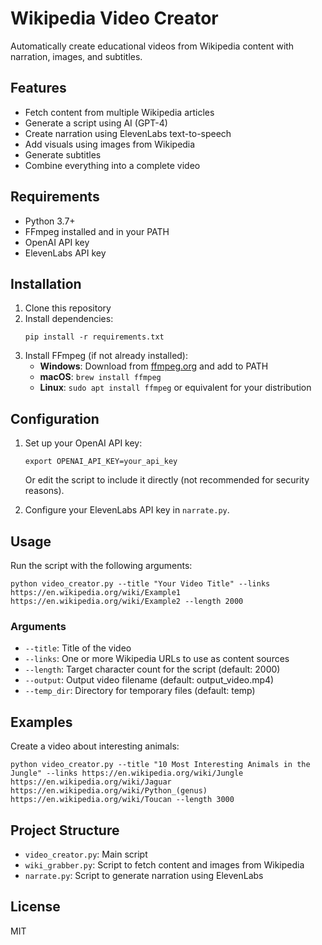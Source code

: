 # Wikipedia Video Creator

Automatically create educational videos from Wikipedia content with narration, images, and subtitles.

## Features

- Fetch content from multiple Wikipedia articles
- Generate a script using AI (GPT-4)
- Create narration using ElevenLabs text-to-speech
- Add visuals using images from Wikipedia
- Generate subtitles
- Combine everything into a complete video

## Requirements

- Python 3.7+
- FFmpeg installed and in your PATH
- OpenAI API key
- ElevenLabs API key

## Installation

1. Clone this repository
2. Install dependencies:
   ```
   pip install -r requirements.txt
   ```
3. Install FFmpeg (if not already installed):
   - **Windows**: Download from [ffmpeg.org](https://ffmpeg.org/download.html) and add to PATH
   - **macOS**: `brew install ffmpeg`
   - **Linux**: `sudo apt install ffmpeg` or equivalent for your distribution

## Configuration

1. Set up your OpenAI API key:
   ```
   export OPENAI_API_KEY=your_api_key
   ```
   Or edit the script to include it directly (not recommended for security reasons).

2. Configure your ElevenLabs API key in `narrate.py`.

## Usage

Run the script with the following arguments:

```
python video_creator.py --title "Your Video Title" --links https://en.wikipedia.org/wiki/Example1 https://en.wikipedia.org/wiki/Example2 --length 2000
```

### Arguments

- `--title`: Title of the video
- `--links`: One or more Wikipedia URLs to use as content sources
- `--length`: Target character count for the script (default: 2000)
- `--output`: Output video filename (default: output_video.mp4)
- `--temp_dir`: Directory for temporary files (default: temp)

## Examples

Create a video about interesting animals:

```
python video_creator.py --title "10 Most Interesting Animals in the Jungle" --links https://en.wikipedia.org/wiki/Jungle https://en.wikipedia.org/wiki/Jaguar https://en.wikipedia.org/wiki/Python_(genus) https://en.wikipedia.org/wiki/Toucan --length 3000
```

## Project Structure

- `video_creator.py`: Main script
- `wiki_grabber.py`: Script to fetch content and images from Wikipedia
- `narrate.py`: Script to generate narration using ElevenLabs

## License

MIT
